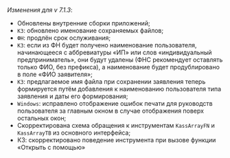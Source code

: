 _Изменения для v 7.1.3_:
- Обновлены внутренние сборки приложений;
- `КЗ`: обновлено именование сохраняемых файлов;
- `ФН`: продлён срок ослуживания;
- `КЗ`: если из ФН будет получено наименование пользователя, начинающееся с аббревиатуры «ИП» или слов «индивидуальный предприниматель», они будут удалены (ФНС рекомендует оставлять только ФИО, без префикса), а наименование будет продублировано в поле «ФИО заявителя»;
- `КЗ`: предлагаемое имя файла при сохранении заявления теперь формируется путём добавления к наименованию пользователя типа заявления и даты его формирования;
- `Windows`: исправлено отображение ошибок печати для руководств пользователя за главным окном в случае отображения поверх остальных окон;
- Скорректирована схема обращения к инструментам `KassArrayFN` и `KassArrayTB` из основного интерфейса;
- КЗ: скорректировано поведение инструмента при вызове функции «Открыть с помощью»
